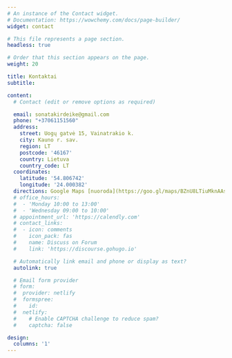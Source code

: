 ```yaml
---
# An instance of the Contact widget.
# Documentation: https://wowchemy.com/docs/page-builder/
widget: contact

# This file represents a page section.
headless: true

# Order that this section appears on the page.
weight: 20

title: Kontaktai
subtitle:

content:
  # Contact (edit or remove options as required)

  email: sonatakirdeike@gmail.com
  phone: "+37061151560"
  address:
    street: Uogų gatvė 15, Vainatrakio k.
    city: Kauno r. sav.
    region: LT
    postcode: '46167'
    country: Lietuva
    country_code: LT
  coordinates:
    latitude: '54.806742'
    longitude: '24.000382'
  directions: Google Maps [nuoroda](https://goo.gl/maps/BZnU8LTiuMknAAsW8)
  # office_hours:
  #  - 'Monday 10:00 to 13:00'
  #  - 'Wednesday 09:00 to 10:00'
  # appointment_url: 'https://calendly.com'
  # contact_links:
  #  - icon: comments
  #    icon_pack: fas
  #    name: Discuss on Forum
  #    link: 'https://discourse.gohugo.io'

  # Automatically link email and phone or display as text?
  autolink: true

  # Email form provider
  # form:
  #  provider: netlify
  #  formspree:
  #    id:
  #  netlify:
  #    # Enable CAPTCHA challenge to reduce spam?
  #    captcha: false

design:
  columns: '1'
---
```


